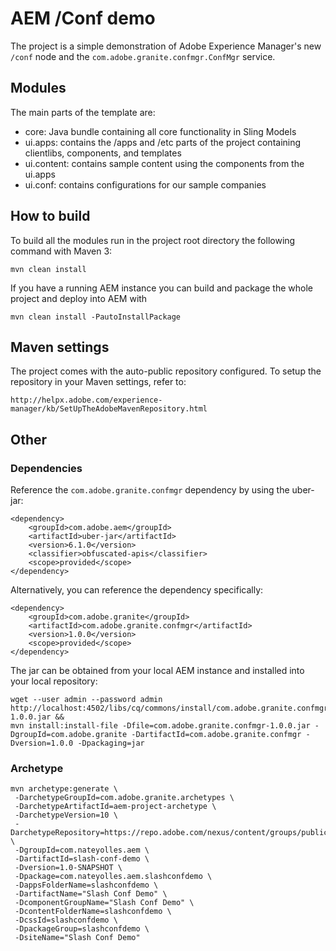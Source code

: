 # AEM /Conf demo

The project is a simple demonstration of Adobe Experience Manager's new `/conf` node and the `com.adobe.granite.confmgr.ConfMgr` service.

## Modules

The main parts of the template are:

* core: Java bundle containing all core functionality in Sling Models
* ui.apps: contains the /apps and /etc parts of the project containing clientlibs, components, and templates
* ui.content: contains sample content using the components from the ui.apps
* ui.conf: contains configurations for our sample companies

## How to build

To build all the modules run in the project root directory the following command with Maven 3:

    mvn clean install

If you have a running AEM instance you can build and package the whole project and deploy into AEM with  

    mvn clean install -PautoInstallPackage

## Maven settings

The project comes with the auto-public repository configured. To setup the repository in your Maven settings, refer to:

    http://helpx.adobe.com/experience-manager/kb/SetUpTheAdobeMavenRepository.html

## Other

### Dependencies

Reference the `com.adobe.granite.confmgr` dependency by using the uber-jar:

````
<dependency>
    <groupId>com.adobe.aem</groupId>
    <artifactId>uber-jar</artifactId>
    <version>6.1.0</version>
    <classifier>obfuscated-apis</classifier>
    <scope>provided</scope>
</dependency>
````

Alternatively, you can reference the dependency specifically:

````
<dependency>
    <groupId>com.adobe.granite</groupId>
    <artifactId>com.adobe.granite.confmgr</artifactId>
    <version>1.0.0</version>
    <scope>provided</scope>
</dependency>
````

The jar can be obtained from your local AEM instance and installed into your local repository:

````
wget --user admin --password admin http://localhost:4502/libs/cq/commons/install/com.adobe.granite.confmgr-1.0.0.jar &&
mvn install:install-file -Dfile=com.adobe.granite.confmgr-1.0.0.jar -DgroupId=com.adobe.granite -DartifactId=com.adobe.granite.confmgr -Dversion=1.0.0 -Dpackaging=jar
````

### Archetype

````
mvn archetype:generate \
 -DarchetypeGroupId=com.adobe.granite.archetypes \
 -DarchetypeArtifactId=aem-project-archetype \
 -DarchetypeVersion=10 \
 -DarchetypeRepository=https://repo.adobe.com/nexus/content/groups/public/ \
 -DgroupId=com.nateyolles.aem \
 -DartifactId=slash-conf-demo \
 -Dversion=1.0-SNAPSHOT \
 -Dpackage=com.nateyolles.aem.slashconfdemo \
 -DappsFolderName=slashconfdemo \
 -DartifactName="Slash Conf Demo" \
 -DcomponentGroupName="Slash Conf Demo" \
 -DcontentFolderName=slashconfdemo \
 -DcssId=slashconfdemo \
 -DpackageGroup=slashconfdemo \
 -DsiteName="Slash Conf Demo"
 ````
